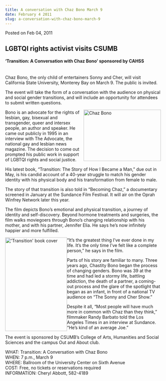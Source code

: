 ```yaml
---
title: A conversation with Chaz Bono March 9
date: February 4 2011
slug: a-conversation-with-chaz-bono-march-9
---
```


 



<span class="date">Posted on Feb 04, 2011    </span>
<h2>LGBTQI rights activist visits CSUMB</h2>
<h4>&#x2018;Transition: A Conversation with Chaz Bono&#x2019; sponsored by
CAHSS</h4>
<p><br>
Chaz Bono, the only child of entertainers Sonny and Cher, will
visit California State University, Monterey Bay on March 9. The
public is invited.</br></p>
<p>The event will take the form of a conversation with the audience
on physical and social gender transitions, and will include an
opportunity for attendees to submit written questions.</p>
<p><img alt="Chaz Bono" src="https://news.csumb.edu/sites/default/files/65/attachments/news/images/chazbono_photo.jpg" style="float:right; width:250px; height:166px">Bono is an
advocate for the rights of lesbian, gay, bisexual and transgender,
queer and intersex people, an author and speaker. He came out
publicly in 1995 in an interview with The Advocate, the national
gay and lesbian news magazine. The decision to come out prompted
his public work in support of LGBTQI rights and social justice.</img></p>
<p>His latest book, &#x201C;Transition: The Story of How I Became a Man,&#x201D;
due out in May, is his candid account of a 40-year struggle to
match his gender identity with his physical body and his
transformation from female to male.</p>
<p>The story of that transition is also told in &#x201C;Becoming Chaz,&#x201D; a
documentary screened in January at the Sundance Film Festival. It
will air on the Oprah Winfrey Network later this year.</p>
<p>The film depicts Bono&#x2019;s emotional and physical transition, a
journey of identity and self-discovery. Beyond hormone treatments
and surgeries, the film walks moviegoers through Bono&#x2019;s changing
relationship with his mother, and with his partner, Jennifer Elia.
He says he&#x2019;s now infinitely happier and more fulfilled.</p>
<p><img alt="&apos;Transition&apos; book cover" src="https://news.csumb.edu/sites/default/files/65/attachments/news/images/transition_bookcover_photo.jpg" style="float:left; width:200px; height:303px">&#x201C;It&#x2019;s the greatest
thing I&#x2019;ve ever done in my life. It&#x2019;s the only time I&#x2019;ve felt like
a complete person,&#x201D; he says in the film.</img></p>
<p>Parts of his story are familiar to many. Three years ago,
Chastity Bono began the process of changing genders. Bono was 39 at
the time and had led a stormy life, battling addiction, the death
of a partner, a coming-out process and the glare of the spotlight
that began as an infant, in front of a national TV audience on &#x201C;The
Sonny and Cher Show.&#x201D;</p>
<p>Despite it all, &#x201C;Most people will have much more in common with
Chaz than they think,&#x201D; filmmaker Randy Barbato told the Los Angeles
Times in an interview at Sundance. &#x201C;He&#x2019;s kind of an average
Joe.&#x201D;</p>
<p>The event is sponsored by CSUMB&#x2019;s College of Arts, Humanities
and Social Sciences and the campus Out and About club.</p>
<p>WHAT: Transition: A Conversation with Chaz Bono<br>
WHEN: 7 p.m., March 9<br>
WHERE: Ballroom of the University Center on Sixth Avenue<br>
COST: Free, no tickets or reservations required<br>
INFORMATION: Cheryl Abbott, 582-4189</br></br></br></br></p>
<p>&#xA0;</p>





 
